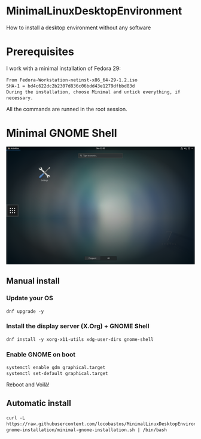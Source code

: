 # MinimalLinuxDesktopEnvironment
How to install a desktop environment without any software

# Prerequisites
I work with a minimal installation of Fedora 29:
```
From Fedora-Workstation-netinst-x86_64-29-1.2.iso
SHA-1 = bd4c622dc2b2307d836c06bdd43e1279dfbbd83d
During the installation, choose Minimal and untick everything, if necessary.
```
All the commands are runned in the root session.

# Minimal GNOME Shell
![List of all applications](minimal-gnome-installation/minimal-gnome-installation.png)

## Manual install

### Update your OS
```
dnf upgrade -y
```

### Install the display server (X.Org) + GNOME Shell
```
dnf install -y xorg-x11-utils xdg-user-dirs gnome-shell
```

### Enable GNOME on boot
```
systemctl enable gdm graphical.target
systemctl set-default graphical.target
```

Reboot and Voilà!

## Automatic install
```
curl -L https://raw.githubusercontent.com/locobastos/MinimalLinuxDesktopEnvironment/master/minimal-gnome-installation/minimal-gnome-installation.sh | /bin/bash
```
